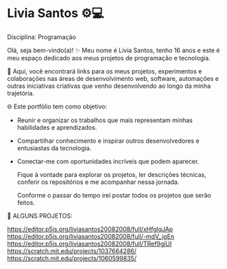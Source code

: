 # Livia Santos ⚙️💻

Disciplina: Programação

Olá, seja bem-vindo(a)! ✨
Meu nome é Livia Santos, tenho 16 anos e este é meu espaço dedicado aos meus projetos de programação e tecnologia.

📂 Aqui, você encontrará links para os meus projetos, experimentos e colaborações nas áreas de desenvolvimento web, software, automações e outras iniciativas criativas que venho desenvolvendo ao longo da minha trajetória.
 
🌐 Este portfólio tem como objetivo:
- Reunir e organizar os trabalhos que mais representam minhas habilidades e aprendizados.

- Compartilhar conhecimento e inspirar outros desenvolvedores e entusiastas da tecnologia.

- Conectar-me com oportunidades incríveis que podem aparecer.

  Fique à vontade para explorar os projetos, ler descrições técnicas, conferir os repositórios e me acompanhar nessa jornada.
  
  Conforme o passar do tempo irei postar todos os projetos que serão feitos.

 🧩 ALGUNS PROJETOS:
  
  https://editor.p5js.org/liviasantos20082008/full/xHfglqJAp
  https://editor.p5js.org/liviasantos20082008/full/-mdV_jgEn
  https://editor.p5js.org/liviasantos20082008/full/TRef9gjUI
  https://scratch.mit.edu/projects/1037664286/
  https://scratch.mit.edu/projects/1060599835/
